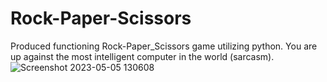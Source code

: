 # Rock-Paper-Scissors
Produced functioning Rock-Paper_Scissors game utilizing python. You are up against the most intelligent computer in the world (sarcasm).
![Screenshot 2023-05-05 130608](https://user-images.githubusercontent.com/83677526/236521767-a0c1da3f-c4c7-46ea-9ee9-dfb922275c7b.jpg)
